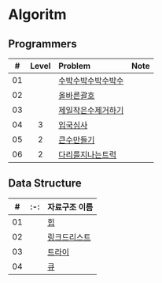 # Algoritm

## Programmers


|  #  |  Level  | Problem                                      | Note |
| :-: | :-: | :------------------------------------------- | :--- |
| 01  |   | [수박수박수박수박수](./programmers/수박/README.md)     |      |
| 02  |   | [올바른괄호](./programmers/올바른괄호/README.md)   |      |
| 03  |   | [제일작은수제거하기](./programmers/제일작은수제거하기/README.md)   |      |
| 04  | 3 | [입국심사](./programmers/입국심사/README.md)   |      |
| 05  | 2 | [큰수만들기](./programmers/큰수만들기/README.md)   |      |
| 06  | 2 | [다리를지나는트럭](./programmers/다리를지나는트럭/README.md)   |      |


## Data Structure

|  #  | :-: | 자료구조 이름 |
| :-: | :-: | :-------------------------------------   |
| 01  |   | [힙](./datastructure/heap/README.md)     |
| 02  |   | [링크드리스트](./datastructure/linked-list/README.md)     |
| 03  |   | [트라이](./datastructure/trie/README.md)     |
| 04  |   | [큐](./datastructure/queue/README.md)     |
